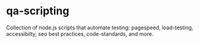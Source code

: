 # qa-scripting
Collection of node.js scripts that automate testing: pagespeed, load-testing, accessibilty, seo best practices, code-standards, and more.
